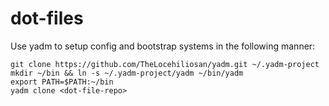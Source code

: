 # dot-files
Use yadm to setup config and bootstrap systems in the following manner:

```
git clone https://github.com/TheLocehiliosan/yadm.git ~/.yadm-project
mkdir ~/bin && ln -s ~/.yadm-project/yadm ~/bin/yadm
export PATH=$PATH:~/bin
yadm clone <dot-file-repo>
```
